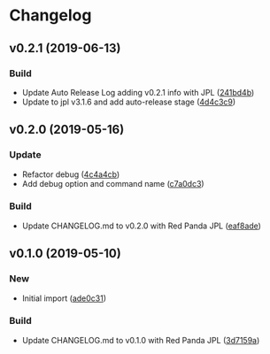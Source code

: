 # Changelog

## v0.2.1 (2019-06-13)

### Build

* Update Auto Release Log adding v0.2.1 info with JPL ([241bd4b](https://github.com/kairops/dc-hello-world/commit/241bd4b))
* Update to jpl v3.1.6 and add auto-release stage ([4d4c3c9](https://github.com/kairops/dc-hello-world/commit/4d4c3c9))

## v0.2.0 (2019-05-16)

### Update

* Refactor debug ([4c4a4cb](https://github.com/kairops/dc-hello-world/commit/4c4a4cb))
* Add debug option and command name ([c7a0dc3](https://github.com/kairops/dc-hello-world/commit/c7a0dc3))

### Build

* Update CHANGELOG.md to v0.2.0 with Red Panda JPL ([eaf8ade](https://github.com/kairops/dc-hello-world/commit/eaf8ade))

## v0.1.0 (2019-05-10)

### New

* Initial import ([ade0c31](https://github.com/kairops/dc-hello-world/commit/ade0c31))

### Build

* Update CHANGELOG.md to v0.1.0 with Red Panda JPL ([3d7159a](https://github.com/kairops/dc-hello-world/commit/3d7159a))

